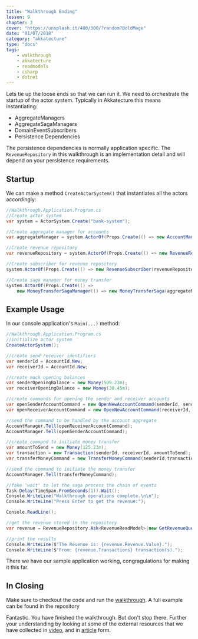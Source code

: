 ```yaml
---
title: "Walkthrough Ending"
lesson: 9
chapter: 3
cover: "https://unsplash.it/400/300/?random?BoldMage"
date: "01/07/2018"
category: "akkatecture"
type: "docs"
tags:
    - walkthrough
    - akkatecture
    - readmodels
    - csharp
    - dotnet
---
```

Lets tie up the loose ends so that we can run it. We need to orchestrate the startup of the actor system. Typically in Akkatecture this means instantiating:

* AggregateManagers
* AggregateSagaManagers
* DomainEventSubscribers
* Persistence Dependencies

The persistence dependencies is normally application specific. The `RevenueRepository` in this walkthrough is an implementation detail and will depend on your persistence requirements.

## Startup

We can make a method `CreateActorSystem()` that instantiates all the actors accordingly:

```csharp
//Walkthrough.Application.Program.cs
//Create actor system
var system = ActorSystem.Create("bank-system");

//Create aggregate manager for accounts
var aggregateManager = system.ActorOf(Props.Create(() => new AccountManager()),"account-manager");

//Create revenue repository
var revenueRepository = system.ActorOf(Props.Create(() => new RevenueRepository()),"revenue-repository");

//Create subscriber for revenue repository
system.ActorOf(Props.Create(() => new RevenueSubscriber(revenueRepository)),"revenue-subscriber");

//Create saga manager for money transfer
system.ActorOf(Props.Create(() =>
    new MoneyTransferSagaManager(() => new MoneyTransferSaga(aggregateManager))),"moneytransfer-saga");
```

## Example Usage

In our console application's `Main(...)` method:

```csharp
//Walkthrough.Application.Program.cs
//initialize actor system
CreateActorSystem();

//create send receiver identifiers
var senderId = AccountId.New;
var receiverId = AccountId.New;

//create mock opening balances
var senderOpeningBalance = new Money(509.23m);
var receiverOpeningBalance = new Money(30.45m);

//create commands for opening the sender and receiver accounts
var openSenderAccountCommand = new OpenNewAccountCommand(senderId, senderOpeningBalance);
var openReceiverAccountCommand = new OpenNewAccountCommand(receiverId, receiverOpeningBalance);

//send the command to be handled by the account aggregate
AccountManager.Tell(openReceiverAccountCommand);
AccountManager.Tell(openSenderAccountCommand);

//create command to initiate money transfer
var amountToSend = new Money(125.23m);
var transaction = new Transaction(senderId, receiverId, amountToSend);
var transferMoneyCommand = new TransferMoneyCommand(senderId,transaction);

//send the command to initiate the money transfer
AccountManager.Tell(transferMoneyCommand);

//fake 'wait' to let the saga process the chain of events
Task.Delay(TimeSpan.FromSeconds(1)).Wait();
Console.WriteLine("Walkthrough operations complete.\n\n");
Console.WriteLine("Press Enter to get the revenue:");

Console.ReadLine();

//get the revenue stored in the repository
var revenue = RevenueRepository.Ask<RevenueReadModel>(new GetRevenueQuery(), TimeSpan.FromMilliseconds(500)).Result;

//print the results
Console.WriteLine($"The Revenue is: {revenue.Revenue.Value}.");
Console.WriteLine($"From: {revenue.Transactions} transaction(s).");

```

There we have our sample application working, congragulations for making it this far.

## In Closing

Make sure to checkout the code and run the [walkthrough](https://github.com/Lutando/Akkatecture/tree/master/examples/walkthrough). A full example can be found in the repository

Fantastic. You have finished the walkthrough. But don't stop there. Further your understanding by looking at some of the external resources that we have collected in [video](/docs/videos), and in [article](/docs/articles) form.
